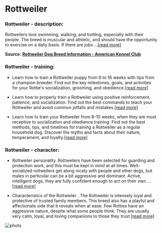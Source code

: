 # Rottweiler

### Rottweiler - description:

Rottweilers love swimming, walking, and trotting, especially with their people. The breed is muscular and athletic, and should have the opportunity to exercise on a daily basis. If there are jobs ...[\[read more\]](https://www.akc.org/dog-breeds/rottweiler/)

**Source:** __[Rottweiler Dog Breed Information - American Kennel Club](https://www.akc.org/dog-breeds/rottweiler/)__

### Rottweiler - training:

* Learn how to train a Rottweiler puppy from 6 to 16 weeks with tips from a champion breeder. Find out the key milestones, goals, and activities for your Rottie's socialization, grooming, and obedience.[\[read more\]](https://www.akc.org/expert-advice/dog-breeds/how-to-train-a-rottweiler-training-your-rottie-puppy/)

* Learn how to properly train a Rottweiler using positive reinforcement, patience, and socialization. Find out the best commands to teach your Rottweiler and avoid common pitfalls and mistakes.[\[read more\]](https://www.rottweilerhq.com/rottweiler-training-guide/)

* Learn how to train your Rottweiler from 8-10 weeks, when they are most receptive to socialization and obedience training. Find out the best methods, tips, and timelines for training a Rottweiler as a regular household dog. Discover the myths and facts about their nature, temperament, and loyalty.[\[read more\]](https://usserviceanimals.org/blog/rottweiler-training/)

### Rottweiler - character:

* Rottweiler personality. Rottweilers have been selected for guarding and protection work, and this must be kept in mind at all times. Well-socialized rottweilers get along nicely with people and other dogs, but males in particular can be a bit aggressive and dominant. Active, intelligent dogs, they are fully confident enough to act on their own ...[\[read more\]](https://www.hillspet.com/dog-care/dog-breeds/rottweiler)

* Characteristics of the Rottweiler . The Rottweiler is intensely loyal and protective of trusted family members. This breed also has a playful and affectionate side that it reveals when at ease. Few Rotties have an aggressive nature, despite what some people think. They are usually very calm, loyal, and loving companions to those they trust.[\[read more\]](https://www.thesprucepets.com/breed-profile-rottweiler-1117993)

![photo](https://www.alcazar.in/UserUploads/Editted-Images/ipb7W8eUbgi4vR1GQ7Zi.jpg)